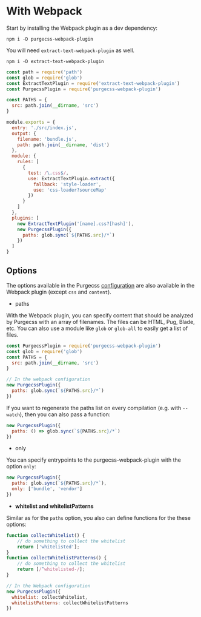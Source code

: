 # With Webpack

Start by installing the Webpack plugin as a dev dependency:

```text
npm i -D purgecss-webpack-plugin
```

You will need `extract-text-webpack-plugin` as well.

```text
npm i -D extract-text-webpack-plugin
```

```javascript
const path = require('path')
const glob = require('glob')
const ExtractTextPlugin = require('extract-text-webpack-plugin')
const PurgecssPlugin = require('purgecss-webpack-plugin')

const PATHS = {
  src: path.join(__dirname, 'src')
}

module.exports = {
  entry: './src/index.js',
  output: {
    filename: 'bundle.js',
    path: path.join(__dirname, 'dist')
  },
  module: {
    rules: [
      {
        test: /\.css$/,
        use: ExtractTextPlugin.extract({
          fallback: 'style-loader',
          use: 'css-loader?sourceMap'
        })
      }
    ]
  },
  plugins: [
    new ExtractTextPlugin('[name].css?[hash]'),
    new PurgecssPlugin({
      paths: glob.sync(`${PATHS.src}/*`)
    })
  ]
}
```

## Options

The options available in the Purgecss [configuration](https://www.purgecss.com/configuration.html) are also available in the Webpack plugin \(except `css` and `content`\).

* paths

With the Webpack plugin, you can specify content that should be analyzed by Purgecss with an array of filenames. The files can be HTML, Pug, Blade, etc. You can also use a module like `glob` or `glob-all` to easily get a list of files.

```javascript
const PurgecssPlugin = require('purgecss-webpack-plugin')
const glob = require('glob')
const PATHS = {
  src: path.join(__dirname, 'src')
}

// In the webpack configuration
new PurgecssPlugin({
  paths: glob.sync(`${PATHS.src}/*`)
})
```

If you want to regenerate the paths list on every compilation \(e.g. with `--watch`\), then you can also pass a function:

```javascript
new PurgecssPlugin({
  paths: () => glob.sync(`${PATHS.src}/*`)
})
```

* only

You can specify entrypoints to the purgecss-webpack-plugin with the option `only`:

```javascript
new PurgecssPlugin({
  paths: glob.sync(`${PATHS.src}/*`),
  only: ['bundle', 'vendor']
})
```

* **whitelist and whitelistPatterns**

Similar as for the `paths` option, you also can define functions for the these options:

```javascript
function collectWhitelist() {
    // do something to collect the whitelist
    return ['whitelisted'];
}
function collectWhitelistPatterns() {
    // do something to collect the whitelist
    return [/^whitelisted-/];
}

// In the Webpack configuration
new PurgecssPlugin({
  whitelist: collectWhitelist,
  whitelistPatterns: collectWhitelistPatterns
})
```

